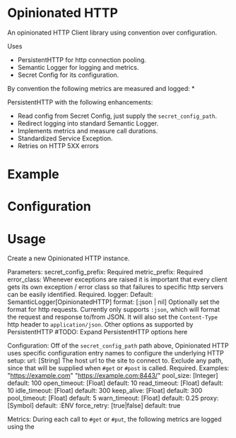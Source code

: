 # Opinionated HTTP

An opinionated HTTP Client library using convention over configuration.

Uses
* PersistentHTTP for http connection pooling.
* Semantic Logger for logging and metrics.
* Secret Config for its configuration.

By convention the following metrics are measured and logged:
*

PersistentHTTP with the following enhancements:
* Read config from Secret Config, just supply the `secret_config_path`.
* Redirect logging into standard Semantic Logger.
* Implements metrics and measure call durations.
* Standardized Service Exception.
* Retries on HTTP 5XX errors

# Example

# Configuration

# Usage

Create a new Opinionated HTTP instance.

Parameters:
  secret_config_prefix:
    Required
  metric_prefix:
    Required
  error_class:
    Whenever exceptions are raised it is important that every client gets its own exception / error class
    so that failures to specific http servers can be easily identified.
    Required.
  logger:
    Default: SemanticLogger[OpinionatedHTTP]
  format: [:json | nil]
    Optionally set the format for http requests.
    Currently only supports `:json`, which will format the request and response to/from JSON.
    It will also set the `Content-Type` http header to `application/json`.
  Other options as supported by PersistentHTTP
  #TODO: Expand PersistentHTTP options here

Configuration:
   Off of the `secret_config_path` path above, Opinionated HTTP uses specific configuration entry names
   to configure the underlying HTTP setup:
      url: [String]
        The host url to the site to connect to.
        Exclude any path, since that will be supplied when `#get` or `#post` is called.
        Required.
        Examples:
          "https://example.com"
          "https://example.com:8443/"
      pool_size: [Integer]
        default: 100
      open_timeout: [Float]
        default: 10
      read_timeout: [Float]
        default: 10
      idle_timeout: [Float]
        default: 300
      keep_alive: [Float]
        default: 300
      pool_timeout: [Float]
        default: 5
      warn_timeout: [Float]
        default: 0.25
      proxy: [Symbol]
        default: :ENV
      force_retry: [true|false]
        default: true

Metrics:
  During each call to `#get` or `#put`, the following metrics are logged using the
